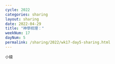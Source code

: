 ```yaml
---
cycle: 2022
categories: sharing
layout: sharing
date: 2022-04-29
title: "神學梳理："
weekNum: 17
dayNum: 5
permalink: /sharing/2022/wk17-day5-sharing.html
---
```


[](https://eccseattle.github.io/media/sharing/2022/wk017/2022-04-29-bin.m4a)

`小錢`
